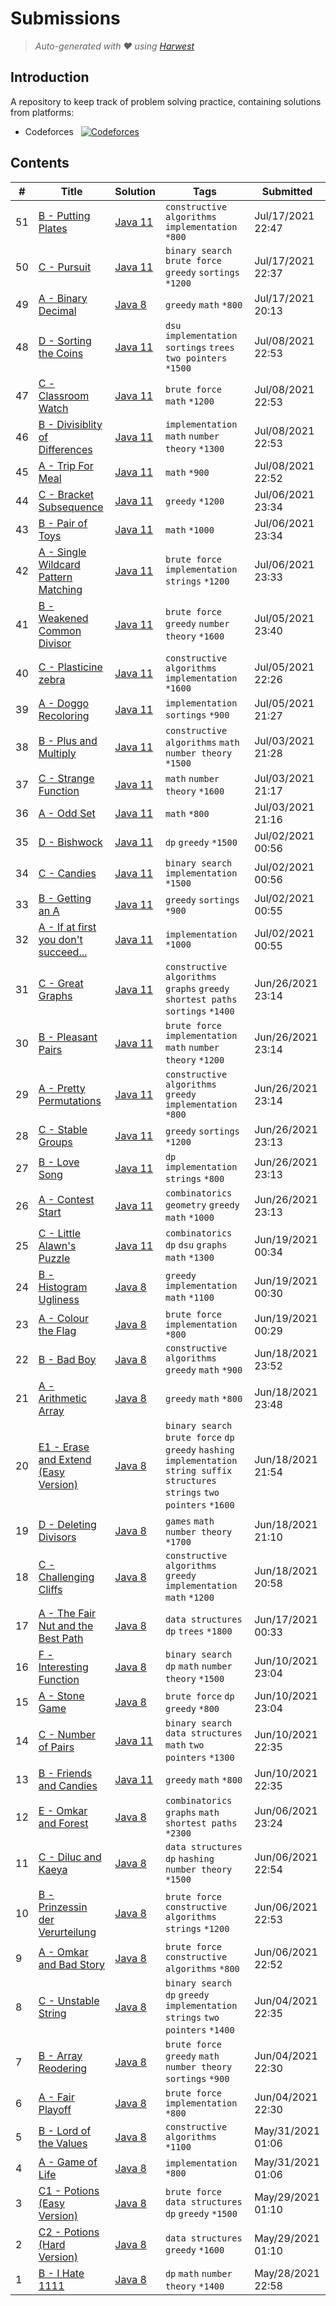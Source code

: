 Submissions
======================
> *Auto-generated with ❤ using [Harwest](https://github.com/nileshsah/harwest-tool)*

## Introduction

A repository to keep track of problem solving practice, containing solutions from platforms:
* Codeforces &nbsp; [![Codeforces](https://run.kaist.ac.kr/badges/codeforces/Adi_7861.svg)](https://codeforces.com/profile/Adi_7861)


## Contents

| # | Title | Solution | Tags | Submitted |
|---| ----- | -------- | ---- | --------- |
51 | [B - Putting Plates](https://codeforces.com/contest/1530/problem/B) | [Java 11](./codeforces/1530/B.java) | `constructive algorithms` `implementation` `*800` | Jul/17/2021 22:47 | 
50 | [C - Pursuit](https://codeforces.com/contest/1530/problem/C) | [Java 11](./codeforces/1530/C.java) | `binary search` `brute force` `greedy` `sortings` `*1200` | Jul/17/2021 22:37 | 
49 | [A - Binary Decimal](https://codeforces.com/contest/1530/problem/A) | [Java 8](./codeforces/1530/A.java) | `greedy` `math` `*800` | Jul/17/2021 20:13 | 
48 | [D - Sorting the Coins](https://codeforces.com/contest/876/problem/D) | [Java 11](./codeforces/876/D.java) | `dsu` `implementation` `sortings` `trees` `two pointers` `*1500` | Jul/08/2021 22:53 | 
47 | [C - Classroom Watch](https://codeforces.com/contest/876/problem/C) | [Java 11](./codeforces/876/C.java) | `brute force` `math` `*1200` | Jul/08/2021 22:53 | 
46 | [B - Divisiblity of Differences](https://codeforces.com/contest/876/problem/B) | [Java 11](./codeforces/876/B.java) | `implementation` `math` `number theory` `*1300` | Jul/08/2021 22:53 | 
45 | [A - Trip For Meal](https://codeforces.com/contest/876/problem/A) | [Java 11](./codeforces/876/A.java) | `math` `*900` | Jul/08/2021 22:52 | 
44 | [C - Bracket Subsequence](https://codeforces.com/contest/1023/problem/C) | [Java 11](./codeforces/1023/C.java) | `greedy` `*1200` | Jul/06/2021 23:34 | 
43 | [B - Pair of Toys](https://codeforces.com/contest/1023/problem/B) | [Java 11](./codeforces/1023/B.java) | `math` `*1000` | Jul/06/2021 23:34 | 
42 | [A - Single Wildcard Pattern Matching](https://codeforces.com/contest/1023/problem/A) | [Java 11](./codeforces/1023/A.java) | `brute force` `implementation` `strings` `*1200` | Jul/06/2021 23:33 | 
41 | [B - Weakened Common Divisor](https://codeforces.com/contest/1025/problem/B) | [Java 11](./codeforces/1025/B.java) | `brute force` `greedy` `number theory` `*1600` | Jul/05/2021 23:40 | 
40 | [C - Plasticine zebra](https://codeforces.com/contest/1025/problem/C) | [Java 11](./codeforces/1025/C.java) | `constructive algorithms` `implementation` `*1600` | Jul/05/2021 22:26 | 
39 | [A - Doggo Recoloring](https://codeforces.com/contest/1025/problem/A) | [Java 11](./codeforces/1025/A.java) | `implementation` `sortings` `*900` | Jul/05/2021 21:27 | 
38 | [B - Plus and Multiply](https://codeforces.com/contest/1542/problem/B) | [Java 11](./codeforces/1542/B.java) | `constructive algorithms` `math` `number theory` `*1500` | Jul/03/2021 21:28 | 
37 | [C - Strange Function](https://codeforces.com/contest/1542/problem/C) | [Java 11](./codeforces/1542/C.java) | `math` `number theory` `*1600` | Jul/03/2021 21:17 | 
36 | [A - Odd Set](https://codeforces.com/contest/1542/problem/A) | [Java 11](./codeforces/1542/A.java) | `math` `*800` | Jul/03/2021 21:16 | 
35 | [D - Bishwock](https://codeforces.com/contest/991/problem/D) | [Java 11](./codeforces/991/D.java) | `dp` `greedy` `*1500` | Jul/02/2021 00:56 | 
34 | [C - Candies](https://codeforces.com/contest/991/problem/C) | [Java 11](./codeforces/991/C.java) | `binary search` `implementation` `*1500` | Jul/02/2021 00:56 | 
33 | [B - Getting an A](https://codeforces.com/contest/991/problem/B) | [Java 11](./codeforces/991/B.java) | `greedy` `sortings` `*900` | Jul/02/2021 00:55 | 
32 | [A - If at first you don't succeed...](https://codeforces.com/contest/991/problem/A) | [Java 11](./codeforces/991/A.java) | `implementation` `*1000` | Jul/02/2021 00:55 | 
31 | [C - Great Graphs](https://codeforces.com/contest/1541/problem/C) | [Java 11](./codeforces/1541/C.java) | `constructive algorithms` `graphs` `greedy` `shortest paths` `sortings` `*1400` | Jun/26/2021 23:14 | 
30 | [B - Pleasant Pairs](https://codeforces.com/contest/1541/problem/B) | [Java 11](./codeforces/1541/B.java) | `brute force` `implementation` `math` `number theory` `*1200` | Jun/26/2021 23:14 | 
29 | [A - Pretty Permutations](https://codeforces.com/contest/1541/problem/A) | [Java 11](./codeforces/1541/A.java) | `constructive algorithms` `greedy` `implementation` `*800` | Jun/26/2021 23:14 | 
28 | [C - Stable Groups](https://codeforces.com/contest/1539/problem/C) | [Java 11](./codeforces/1539/C.java) | `greedy` `sortings` `*1200` | Jun/26/2021 23:13 | 
27 | [B - Love Song](https://codeforces.com/contest/1539/problem/B) | [Java 11](./codeforces/1539/B.java) | `dp` `implementation` `strings` `*800` | Jun/26/2021 23:13 | 
26 | [A - Contest Start](https://codeforces.com/contest/1539/problem/A) | [Java 11](./codeforces/1539/A.java) | `combinatorics` `geometry` `greedy` `math` `*1000` | Jun/26/2021 23:13 | 
25 | [C - Little Alawn's Puzzle](https://codeforces.com/contest/1534/problem/C) | [Java 11](./codeforces/1534/C.java) | `combinatorics` `dp` `dsu` `graphs` `math` `*1300` | Jun/19/2021 00:34 | 
24 | [B - Histogram Ugliness](https://codeforces.com/contest/1534/problem/B) | [Java 8](./codeforces/1534/B.java) | `greedy` `implementation` `math` `*1100` | Jun/19/2021 00:30 | 
23 | [A - Colour the Flag](https://codeforces.com/contest/1534/problem/A) | [Java 8](./codeforces/1534/A.java) | `brute force` `implementation` `*800` | Jun/19/2021 00:29 | 
22 | [B - Bad Boy](https://codeforces.com/contest/1537/problem/B) | [Java 8](./codeforces/1537/B.java) | `constructive algorithms` `greedy` `math` `*900` | Jun/18/2021 23:52 | 
21 | [A - Arithmetic Array](https://codeforces.com/contest/1537/problem/A) | [Java 8](./codeforces/1537/A.java) | `greedy` `math` `*800` | Jun/18/2021 23:48 | 
20 | [E1 - Erase and Extend (Easy Version)](https://codeforces.com/contest/1537/problem/E1) | [Java 8](./codeforces/1537/E1.java) | `binary search` `brute force` `dp` `greedy` `hashing` `implementation` `string suffix structures` `strings` `two pointers` `*1600` | Jun/18/2021 21:54 | 
19 | [D - Deleting Divisors](https://codeforces.com/contest/1537/problem/D) | [Java 8](./codeforces/1537/D.java) | `games` `math` `number theory` `*1700` | Jun/18/2021 21:10 | 
18 | [C - Challenging Cliffs](https://codeforces.com/contest/1537/problem/C) | [Java 8](./codeforces/1537/C.java) | `constructive algorithms` `greedy` `implementation` `math` `*1200` | Jun/18/2021 20:58 | 
17 | [A - The Fair Nut and the Best Path](https://codeforces.com/contest/1083/problem/A) | [Java 8](./codeforces/1083/A.java) | `data structures` `dp` `trees` `*1800` | Jun/17/2021 00:33 | 
16 | [F - Interesting Function](https://codeforces.com/contest/1538/problem/F) | [Java 8](./codeforces/1538/F.java) | `binary search` `dp` `math` `number theory` `*1500` | Jun/10/2021 23:04 | 
15 | [A - Stone Game](https://codeforces.com/contest/1538/problem/A) | [Java 8](./codeforces/1538/A.java) | `brute force` `dp` `greedy` `*800` | Jun/10/2021 23:04 | 
14 | [C - Number of Pairs](https://codeforces.com/contest/1538/problem/C) | [Java 11](./codeforces/1538/C.java) | `binary search` `data structures` `math` `two pointers` `*1300` | Jun/10/2021 22:35 | 
13 | [B - Friends and Candies](https://codeforces.com/contest/1538/problem/B) | [Java 11](./codeforces/1538/B.java) | `greedy` `math` `*800` | Jun/10/2021 22:35 | 
12 | [E - Omkar and Forest](https://codeforces.com/contest/1536/problem/E) | [Java 8](./codeforces/1536/E.java) | `combinatorics` `graphs` `math` `shortest paths` `*2300` | Jun/06/2021 23:24 | 
11 | [C - Diluc and Kaeya](https://codeforces.com/contest/1536/problem/C) | [Java 8](./codeforces/1536/C.java) | `data structures` `dp` `hashing` `number theory` `*1500` | Jun/06/2021 22:54 | 
10 | [B - Prinzessin der Verurteilung](https://codeforces.com/contest/1536/problem/B) | [Java 8](./codeforces/1536/B.java) | `brute force` `constructive algorithms` `strings` `*1200` | Jun/06/2021 22:53 | 
9 | [A - Omkar and Bad Story](https://codeforces.com/contest/1536/problem/A) | [Java 8](./codeforces/1536/A.java) | `brute force` `constructive algorithms` `*800` | Jun/06/2021 22:52 | 
8 | [C - Unstable String](https://codeforces.com/contest/1535/problem/C) | [Java 8](./codeforces/1535/C.java) | `binary search` `dp` `greedy` `implementation` `strings` `two pointers` `*1400` | Jun/04/2021 22:35 | 
7 | [B - Array Reodering](https://codeforces.com/contest/1535/problem/B) | [Java 8](./codeforces/1535/B.java) | `brute force` `greedy` `math` `number theory` `sortings` `*900` | Jun/04/2021 22:30 | 
6 | [A - Fair Playoff](https://codeforces.com/contest/1535/problem/A) | [Java 8](./codeforces/1535/A.java) | `brute force` `implementation` `*800` | Jun/04/2021 22:30 | 
5 | [B - Lord of the Values](https://codeforces.com/contest/1523/problem/B) | [Java 8](./codeforces/1523/B.java) | `constructive algorithms` `*1100` | May/31/2021 01:06 | 
4 | [A - Game of Life](https://codeforces.com/contest/1523/problem/A) | [Java 8](./codeforces/1523/A.java) | `implementation` `*800` | May/31/2021 01:06 | 
3 | [C1 - Potions (Easy Version)](https://codeforces.com/contest/1526/problem/C1) | [Java 8](./codeforces/1526/C1.java) | `brute force` `data structures` `dp` `greedy` `*1500` | May/29/2021 01:10 | 
2 | [C2 - Potions (Hard Version)](https://codeforces.com/contest/1526/problem/C2) | [Java 8](./codeforces/1526/C2.java) | `data structures` `greedy` `*1600` | May/29/2021 01:10 | 
1 | [B - I Hate 1111](https://codeforces.com/contest/1526/problem/B) | [Java 8](./codeforces/1526/B.java) | `dp` `math` `number theory` `*1400` | May/28/2021 22:58 | 